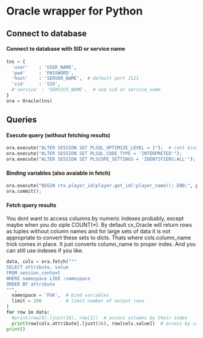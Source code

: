 # Oracle wrapper for Python

## Connect to database

#### Connect to database with SID or service name
```python
tns = {
  'user'    : 'USER_NAME',
  'pwd'     : 'PASSWORD',
  'host'    : 'SERVER_NAME',  # default port 1521
  'sid'     : 'SID',
  #'service' : 'SERVICE_NAME',  # use sid or service_name
}
ora = Oracle(tns)
```


## Queries

#### Execute query (without fetching results)
```python
ora.execute("ALTER SESSION SET PLSQL_OPTIMIZE_LEVEL = 1");  # cant bind values to DDL queries
ora.execute("ALTER SESSION SET PLSQL_CODE_TYPE = 'INTERPRETED'");
ora.execute("ALTER SESSION SET PLSCOPE_SETTINGS = 'IDENTIFIERS:ALL'");
```

#### Binding variables (also avaiable in fetch)
```python
ora.execute("BEGIN ctx.player_id(player.get_id(:player_name)); END;", player_name = 'DOBBY')
ora.commit();
```

#### Fetch query results
You dont want to access columns by numeric indexes probably, except maybe when you do siple COUNT(\*).
By default cx_Oracle will return rows as tuples without column names and for large sets of data it is not appropriate to convert these sets to dicts. Thats where cols.column_name trick comes in place. It just converts column_name to proper index. And you can still use indexes if you like.

```python
data, cols = ora.fetch("""
SELECT attribute, value
FROM session_context
WHERE namespace LIKE :namespace
ORDER BY attribute
""",
  namespace = 'FGK',  # bind variables
  limit = 100         # limit number of output rows
)
for row in data:
  #print(row[0].ljust(16), row[1])  # access columns by their index
  print(row[cols.attribute].ljust(16), row[cols.value])  # access by column names
print()
```


